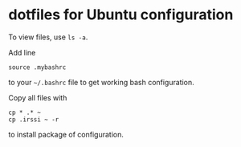 dotfiles for Ubuntu configuration
=================================

To view files, use `ls -a`.

Add line

	source .mybashrc

to your `~/.bashrc` file to get working bash configuration.

Copy all files with

	cp * .* ~
	cp .irssi ~ -r

to install package of configuration.
